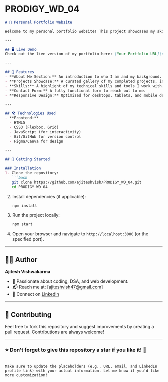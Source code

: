 # PRODIGY_WD_04 

```markdown
# 🌟 Personal Portfolio Website  

Welcome to my personal portfolio website! This project showcases my skills, projects, and accomplishments as a **developer**, while providing a platform to connect with me. 💻✨  

---

## 🖥️ Live Demo  
Check out the live version of my portfolio here: [Your Portfolio URL](#)  

---

## 📜 Features  
- **About Me Section:** An introduction to who I am and my background.  
- **Projects Showcase:** A curated gallery of my completed projects, including descriptions, technologies, and links to GitHub repositories or live demos.  
- **Skills:** A highlight of my technical skills and tools I work with.  
- **Contact Form:** A fully functional form to reach out to me.  
- **Responsive Design:** Optimized for desktops, tablets, and mobile devices.  

---

## 🛠️ Technologies Used  
- **Frontend:**  
  - HTML5  
  - CSS3 (Flexbox, Grid)  
  - JavaScript (for interactivity)  
  - Git/GitHub for version control  
  - Figma/Canva for design  

---

## 🚀 Getting Started   

### Installation  
1. Clone the repository:  
   ```bash
   git clone https://github.com/ajiteshvish/PRODIGY_WD_04.git
   cd PRODIGY_WD_04
   ```  
2. Install dependencies (if applicable):  
   ```bash
   npm install
   ```  
3. Run the project locally:  
   ```bash
   npm start
   ```  
4. Open your browser and navigate to `http://localhost:3000` (or the specified port).  

---

## 🧑‍💻 Author  
**Ajitesh Vishwakarma**  
- 🏅 Passionate about coding, DSA, and web development.  
- 📬 Reach me at: [ajiteshvish47@gmail.com]  
- 🔗 Connect on [LinkedIn](https://linkedin.com/in/ajiteshvish)  

---

## 🙌 Contributing  
Feel free to fork this repository and suggest improvements by creating a pull request. Contributions are always welcome!  

---


### ⭐ Don't forget to give this repository a star if you like it! 🌟  
```

Make sure to update the placeholders (e.g., URL, email, and LinkedIn profile link) with your actual information. Let me know if you'd like more customization!
